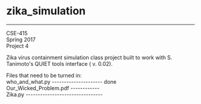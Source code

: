 # zika_simulation
---
CSE-415  
Spring 2017  
Project 4 


  Zika virus containment simulation class project built to work with S. Tanimoto's QUIET tools interface ( v. 0.02). 
  
  Files that need to be turned in:  
  who_and_what.py --------------------- done  
  Our_Wicked_Problem.pdf ------------     
  Zika.py  --------------------------------    
  

